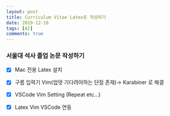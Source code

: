 ```yaml
---
layout: post
title: Curriculum Vitae Latex로 작성하기
date: 2019-12-16
tags: [AI]
comments: true
---
```

### 서울대 석사 졸업 논문 작성하기
- [x] Mac 전용 Latex 설치
- [x] 구름 입력기 Vim(업뎃 기다려야하는 단점 존재)-> Karabiner 로 해결
- [x] VSCode Vim Setting (Repeat etc...)
- [x] Latex Vim VSCode 연동

